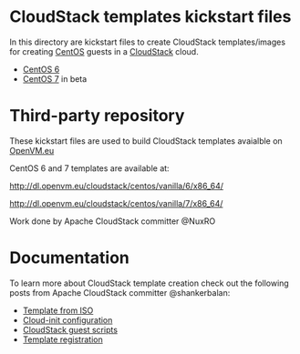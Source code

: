 # CloudStack templates kickstart files

In this directory are kickstart files to create CloudStack templates/images for creating [CentOS](http://www.centos.org) guests in a [CloudStack](http://cloudstack.apache.org) cloud.

* [CentOS 6](./cloudstack-6-x86_64.ks)
* [CentOS 7](./cloudstack-7-x86_64.ks) in beta

# Third-party repository

These kickstart files are used to build CloudStack templates avaialble on  [OpenVM.eu](http://openvm.eu)

CentOS 6 and 7 templates are available at:

http://dl.openvm.eu/cloudstack/centos/vanilla/6/x86_64/

http://dl.openvm.eu/cloudstack/centos/vanilla/7/x86_64/

Work done by Apache CloudStack committer @NuxRO

# Documentation

To learn more about CloudStack template creation check out the following posts from Apache CloudStack committer @shankerbalan:

* [Template from ISO](http://shankerbalan.net/blog/cloudstack-centos-template-install-from-iso/)
* [Cloud-init configuration](http://shankerbalan.net/blog/cloudstack-centos-template-cloud-configuration/)
* [CloudStack guest scripts](http://shankerbalan.net/blog/cloudstack-guest-scripts/)
* [Template registration](http://shankerbalan.net/blog/cloudstack-centos-template-register-template/)


